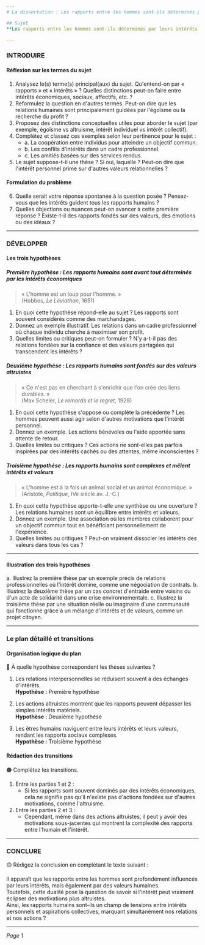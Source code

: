 ```yaml
---
# La dissertation : Les rapports entre les hommes sont-ils déterminés par leurs intérêts ?

## Sujet
**Les rapports entre les hommes sont-ils déterminés par leurs intérêts ?**

---
```


### INTRODUIRE

#### Réflexion sur les termes du sujet

1. Analysez le(s) terme(s) principal(aux) du sujet. Qu'entend-on par « rapports » et « intérêts » ? Quelles distinctions peut-on faire entre intérêts économiques, sociaux, affectifs, etc. ?
2. Reformulez la question en d'autres termes. Peut-on dire que les relations humaines sont principalement guidées par l'égoïsme ou la recherche du profit ?
3. Proposez des distinctions conceptuelles utiles pour aborder le sujet (par exemple, égoïsme vs altruisme, intérêt individuel vs intérêt collectif).
4. Complétez et classez ces exemples selon leur pertinence pour le sujet :
   - a. La coopération entre individus pour atteindre un objectif commun.
   - b. Les conflits d'intérêts dans un cadre professionnel.
   - c. Les amitiés basées sur des services rendus.
5. Le sujet suppose-t-il une thèse ? Si oui, laquelle ? Peut-on dire que l'intérêt personnel prime sur d'autres valeurs relationnelles ?

#### Formulation du problème

6. Quelle serait votre réponse spontanée à la question posée ? Pensez-vous que les intérêts guident tous les rapports humains ?
7. Quelles objections ou nuances peut-on avancer à cette première réponse ? Existe-t-il des rapports fondés sur des valeurs, des émotions ou des idéaux ?

---

### DÉVELOPPER

#### Les trois hypothèses

##### Première hypothèse : Les rapports humains sont avant tout déterminés par les intérêts économiques 

> « L'homme est un loup pour l'homme. »  
> (Hobbes, *Le Léviathan*, 1651)

1. En quoi cette hypothèse répond-elle au sujet ? Les rapports sont souvent considérés comme des marchandages.
2. Donnez un exemple illustratif. Les relations dans un cadre professionnel où chaque individu cherche à maximiser son profit.
3. Quelles limites ou critiques peut-on formuler ? N'y a-t-il pas des relations fondées sur la confiance et des valeurs partagées qui transcendent les intérêts ?

##### Deuxième hypothèse : Les rapports humains sont fondés sur des valeurs altruistes

> « Ce n'est pas en cherchant à s'enrichir que l'on crée des liens durables. »  
> (Max Scheler, *Le remords et le regret*, 1928)

1. En quoi cette hypothèse s'oppose ou complète la précédente ? Les hommes peuvent aussi agir selon d'autres motivations que l'intérêt personnel.
2. Donnez un exemple. Les actions bénévoles ou l'aide apportée sans attente de retour.
3. Quelles limites ou critiques ? Ces actions ne sont-elles pas parfois inspirées par des intérêts cachés ou des attentes, même inconscientes ?

##### Troisième hypothèse : Les rapports humains sont complexes et mêlent intérêts et valeurs 

> « L'homme est à la fois un animal social et un animal économique. »  
> (Aristote, *Politique*, IVe siècle av. J.-C.)

1. En quoi cette hypothèse apporte-t-elle une synthèse ou une ouverture ? Les relations humaines sont un équilibre entre intérêts et valeurs.
2. Donnez un exemple. Une association où les membres collaborent pour un objectif commun tout en bénéficiant personnellement de l'expérience.
3. Quelles limites ou critiques ? Peut-on vraiment dissocier les intérêts des valeurs dans tous les cas ?

---

#### Illustration des trois hypothèses

a. Illustrez la première thèse par un exemple précis de relations professionnelles où l'intérêt domine, comme une négociation de contrats.
b. Illustrez la deuxième thèse par un cas concret d'entraide entre voisins ou d'un acte de solidarité dans une crise environnementale.
c. Illustrez la troisième thèse par une situation réelle ou imaginaire d'une communauté qui fonctionne grâce à un mélange d'intérêts et de valeurs, comme un projet citoyen.

---

### Le plan détaillé et transitions

#### Organisation logique du plan

🔴 À quelle hypothèse correspondent les thèses suivantes ?

1. Les relations interpersonnelles se réduisent souvent à des échanges d'intérêts.  
   **Hypothèse :** Première hypothèse

2. Les actions altruistes montrent que les rapports peuvent dépasser les simples intérêts matériels.  
   **Hypothèse :** Deuxième hypothèse

3. Les êtres humains naviguent entre leurs intérêts et leurs valeurs, rendant les rapports sociaux complexes.  
   **Hypothèse :** Troisième hypothèse

#### Rédaction des transitions

🟠 Complétez les transitions.

1. Entre les parties 1 et 2 :  
   - Si les rapports sont souvent dominés par des intérêts économiques, cela ne signifie pas qu'il n'existe pas d'actions fondées sur d'autres motivations, comme l'altruisme.
2. Entre les parties 2 et 3 :  
   - Cependant, même dans des actions altruistes, il peut y avoir des motivations sous-jacentes qui montrent la complexité des rapports entre l'humain et l'intérêt.

---

### CONCLURE

🟡 Rédigez la conclusion en complétant le texte suivant :

Il apparaît que les rapports entre les hommes sont profondément influencés par leurs intérêts, mais également par des valeurs humaines.  
Toutefois, cette dualité pose la question de savoir si l'intérêt peut vraiment éclipser des motivations plus altruistes.  
Ainsi, les rapports humains sont-ils un champ de tensions entre intérêts personnels et aspirations collectives, marquant simultanément nos relations et nos actions ? 

--- 

*Page 1*